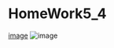 # HomeWork5_4
[image](https://github.com/user-attachments/assets/29e8ec9e-14e5-451a-9bef-1a81817b5d9a)
![image](https://github.com/user-attachments/assets/8212969f-08f5-4866-9745-0aefdc30d72d)
